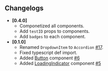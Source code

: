 ## Changelogs

- **[0.4.0]**
  - Componetized all components.
  - Add `testID` props to components.
  - Add `badges` to each component.
- **[0.1.0]**
  - Renamed `DropdownItem` to `Accordion` [#17](https://github.com/dooboolab/dooboo-ui-native/pull/17).
  - Fixed typescript def import.
  - Added [Button](https://github.com/dooboolab/dooboo-ui-native/tree/master/src/components/shared/Button) component [#6](https://github.com/dooboolab/dooboo-ui-native/pull/6)
  - Added [LoadingIndicator](https://github.com/dooboolab/dooboo-ui-native/tree/master/src/components/shared/LoadingIndicator) component [#5](https://github.com/dooboolab/dooboo-ui-native/pull/5)
